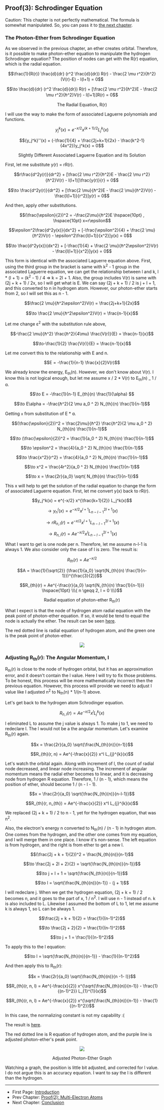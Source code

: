 ## Proof(3): Schrodinger Equation

Caution: This chapter is not perfectly mathematical. The formula is somewhat manipulated. So, you can pass it to [the next chapter](./conclusion_en.md).

### The Photon-Ether from Schrodinger Equation

As we observed in the previous chapter, an ether creates orbital. Therefore, is it possible to make photon-ether equation to manipulate the hydrogen Schrodinger equation? The position of nodes can get with the R(r) equation, which is the radial equation.

$$\frac{1}{R(r)} \frac{d}{dr} (r^2 \frac{d}{dr}) R(r) - \frac{2 \mu r^2}{ℏ^2}(V(r)-E) - l(l+1) = 0$$

$$\to \frac{d}{dr} (r^2 \frac{d}{dr}) R(r) + [\frac{2 \mu r^2}{ℏ^2}E - \frac{2 \mu r^2}{ℏ^2}V(r) - l(l+1)]R(r) = 0$$

<p align="center">The Radial Equation, R(r)</p>

I will use the way to make the form of associated Laguerre polynomials and functions.

$$y_j^k(x) = e^{-x/2} x^{(k+1)/2} L_j^k(x)$$

$${y_j^k}''(x) + (-\frac{1}{4} + \frac{2j+k+1}{2x} - \frac{k^2-1}{4x^2})y_j^k(x) = 0$$

<p align="center">Slightly Different Associated Laguerre Equation and its Solution</p>

First, let me substitute y(r) = rR(r).

$$r\frac{d^2y(r)}{dr^2} + [\frac{2 \mu r^2}{ℏ^2}E - \frac{2 \mu r^2}{ℏ^2}V(r) - l(l+1)]\frac{y(r)}{r} = 0$$

$$\to \frac{d^2y(r)}{dr^2} + [\frac{2 \mu}{ℏ^2}E - \frac{2 \mu}{ℏ^2}V(r) - \frac{l(l+1)}{r^2}]y(r) = 0$$

And then, apply other substitutions.

$$(\frac{\epsilon}{2})^2 = -\frac{2\mu}{ℏ^2}E \hspace{10pt} , \hspace{10pt} x=r\epsilon$$

$$\epsilon^2\frac{d^2y(x)}{dx^2} + [-\frac{\epsilon^2}{4} + \frac{2 \mu}{ℏ^2}V(r) - \epsilon^2\frac{l(l+1)}{x^2}]y(x) = 0$$

$$\to \frac{d^2y(x)}{dx^2} + [-\frac{1}{4} + \frac{2 \mu}{ℏ^2\epsilon^2}V(r) - \frac{l(l+1)}{x^2}]y(x) = 0$$

This form is identical with the associated Laguerre equation above. First, using the third group in the bracket is same with k<sup>2</sup> - 1 group in the associated Laguerre equation, we can get the relationship between l and k, l \* (l + 1) = (k<sup>2</sup> - 1) / 4 => k = 2l + 1. Also, the group includes V(r) is same with (2j + k + 1) / 2x, so I will get what is E. We can say (2j + k + 1) / 2 is j + l + 1, and this converted to n in hydrogen atom. However, our photon-ether starts from 2, so I will set this as n - 1.

$$\frac{2 \mu}{ℏ^2\epsilon^2}V(r) = \frac{2j+k+1}{2x}$$

$$\to \frac{2 \mu}{ℏ^2\epsilon^2}V(r) = \frac{n-1}{x}$$

Let me change ɛ<sup>2</sup> with the substitution rule above,

$$-\frac{2 \mu}{ℏ^2} \frac{ℏ^2}{4\mu} \frac{V(r)}{E} = \frac{n-1}{x}$$

$$\to-\frac{1}{2} \frac{V(r)}{E} = \frac{n-1}{x}$$

Let me convert this to the relationship with E and n.

$$E = -\frac{1}{n-1} \frac{x}{2}V(r)$$

We already know the energy, E<sub>th</sub>(n). However, we don't know about V(r). I know this is not logical enough, but let me assume x / 2 \* V(r) to E<sub>th</sub>(n) \_ 1 / ɑ.

$$\to E = -\frac{1}{n-1} E_{th}(n) \frac{1}{\alpha} $$

$$\to E\alpha = -\frac{ℏ^2}{2 \mu a_0 ^ 2} N_{th}(n) \frac{1}{n-1}$$

Getting `x` from substitution of E \* ɑ.

$$(\frac{\epsilon}{2})^2 = \frac{2\mu}{ℏ^2} \frac{ℏ^2}{2 \mu a_0 ^ 2} N_{th}(n) \frac{1}{n-1}$$

$$\to (\frac{\epsilon}{2})^2 = \frac{1}{a_0 ^ 2} N_{th}(n) \frac{1}{n-1}$$

$$\to \epsilon^2 = \frac{4}{a_0 ^ 2} N_{th}(n) \frac{1}{n-1}$$

$$\to \frac{x^2}{r^2} = \frac{4}{a_0 ^ 2} N_{th}(n) \frac{1}{n-1}$$

$$\to x^2 = \frac{4r^2}{a_0 ^ 2} N_{th}(n) \frac{1}{n-1}$$

$$\to x = \frac{2r}{a_0} \sqrt{ N_{th}(n) \frac{1}{n-1}}$$

This x will help to get the solution of the radial equation to change the form of associated Laguerre equation. First, let me convert y(x) back to rR(r).

$$y_j^k(x) = e^{-x/2} x^{\frac{k+1}{2}} L_j^k(x)$$

$$\to y_n^l(x) = e^{-x/2} x^{l+1} L_{n-l-1}^{2l+1}(x)$$

$$\to rR_{n,l}(r) = e^{-x/2} x^{l+1} L_{n-l-1}^{2l+1}(x)$$

$$\to R_{n,l}(r) = Ae^{-x/2} x^l L_{n-l-1}^{2l+1}(x)$$

What I want to get is one node per n. Therefore, let me assume n-l-1 is always 1. We also consider only the case of l is zero. The result is:

$$R_{th}(r) = Ae^{-x/2}$$

$$A = \frac{1}{\sqrt{2}} (\frac{1}{a_0} \sqrt{N_{th}(n) \frac{1}{n-1}})^{\frac{3}{2}}$$

$$R_{th}(r) = Ae^{-\frac{r}{a_0} \sqrt{N_{th}(n) \frac{1}{n-1}}} \hspace{10pt} \\\{ n \geqq 2, l = 0 \\\}$$

<p align="center">Radial equation of photon-ether R<sub>th</sub>(r)</p>

What I expect is that the node of hydrogen atom radial equation with the peak point of photon-ether equation. If so, it would be tend to equal the node is actually the ether. The result can be seen [here](https://www.desmos.com/calculator/ap6thpgo3q).

The red dotted line is radial equation of hydrogen atom, and the green one is the peak point of photon-ether.

<p align="center">
 <img src="../images/pic6.png">
</p>

### Adjusting R<sub>th</sub>(r): The Angular Momentum, l

R<sub>th</sub>(r) is close to the node of hydrogen orbital, but it has an approximation error, and it doesn't contain the l value. Here I will try to fix those problems. To be honest, this process will be more mathematically incorrect then the previous equation. However, this process will provide we need to adjust l value like I adjusted n<sup>2</sup> to N<sub>th</sub>(n) \* 1/(n-1) above.

Let's get back to the hydrogen atom Schrodinger equation.

$$R_{n,l}(r) = Ae^{-x/2} x^l L_{j}^{k}(x)$$

I eliminated L to assume the j value is always 1. To make j to 1, we need to redeclare l. The l would not be a the angular momentum. Let's examine R<sub>th</sub>(r) again.

$$x = \frac{2r}{a_0} \sqrt{\frac{N_{th}(n)}{n-1}}$$

$$R_{th}(r, n) = Ae^{-\frac{x}{2}} x^l L_{j}^{k}(x)$$

Let's watch the orbital again. Along with increment of l, the count of radial node decreased, and linear node increasing. The increment of angular momentum means the radial ether becomes to linear, and it is decreasing node from hydrogen R equation. Therefore, 1 / (n - 1), which means the position of ether, should become 1 / (n - l - 1).

$$x = \frac{2r}{a_0} \sqrt{\frac{N_{th}(n)}{n-l-1}}$$

$$R_{th}(r, n_{th}) = Ae^{-\frac{x}{2}} x^l L_{j}^{k}(x)$$

We replaced (2j + k + 1) / 2 to n - 1, yet for the hydrogen equation, that was n<sup>2</sup>.

Also, the electron's energy n converted to N<sub>th</sub>(n) / (n - 1) in hydrogen atom. One comes from the hydrogen, and the other one comes from my equation, and I will merge them in one place. I know it's non-sense. The left equation is from hydrogen, and the right is from ether to get a new l.

$$(\frac{2j + k + 1}{2})^2 = \frac{N_{th}(n)}{n-1}$$

$$\to \frac{2j + 2l + 2}{2} = \sqrt{\frac{N_{th}(n)}{n-1}}$$

$$\to j + l + 1 = \sqrt{\frac{N_{th}(n)}{n-1}}$$

$$\to l = \sqrt{\frac{N_{th}(n)}{n-1}} - (j + 1)$$

I will redeclare j. When we get the hydrogen equation, (2j + k + 1) / 2 becomes n, and it goes to the part of x, 1 / n<sup>2</sup>. I will use n - 1 instead of n. k is also included to L. Likewise I assumed the bottom of L to 1, let me assume k is always 1, so L can be always 1.

$$\frac{2j + k + 1}{2} = \frac{1}{(n-1)^2}$$

$$\to \frac{2j + 2}{2} = \frac{1}{(n-1)^2}$$

$$\to j + 1 = \frac{1}{(n-1)^2}$$

To apply this to the l equation:

$$\to l = \sqrt{\frac{N_{th}(n)}{n-1}} - \frac{1}{(n-1)^2}$$

And then apply this to R<sub>th</sub>(r):

$$x = \frac{2r}{a_0} \sqrt{\frac{N_{th}(n)}{n -1- l}}$$

$$R_{th}(r, n, l) = Ae^{-\frac{x}{2}} x^{\sqrt{\frac{N_{th}(n)}{n-1}} - \frac{1}{(n-1)^2}} L_{1}^{1}(x)$$

$$R_{th}(r, n, l) = Ae^{-\frac{x}{2}} x^{\sqrt{\frac{N_{th}(n)}{n-1}} - \frac{1}{(n-1)^2}}$$

In this case, the normalizing constant is not my capability :(

The result is [here](https://www.desmos.com/calculator/siznuyffxq).

The red dotted line is R equation of hydrogen atom, and the purple line is adjusted photon-ether's peak point.

<p align="center">
 <img src="../images/pic12.png">
</p>

<p align="center">Adjusted Photon-Ether Graph</p>

Watching a graph, the position is little bit adjusted, and corrected for l value. I do not argue this is an accuracy equation. I want to say the l is different than the hydrogen.

---

-   First Page: [Introduction](../README.md)
-   Prev Chapter: [Proof(2): Multi-Electron Atoms](./doc/atomic_spectra_data_en.md)
-   Next Chapter: [Conclusion](./doc/conclusion_en.md)
